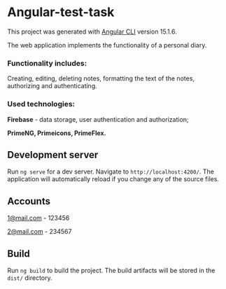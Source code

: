 # Angular-test-task

This project was generated with [Angular CLI](https://github.com/angular/angular-cli) version 15.1.6.

The web application implements the functionality of a personal diary.

### Functionality includes:

Creating, editing, deleting notes, formatting the text of the notes, authorizing and authenticating.

### Used technologies:

**Firebase** - data storage, user authentication and authorization;

**PrimeNG, Primeicons, PrimeFlex.**

## Development server

Run `ng serve` for a dev server. Navigate to `http://localhost:4200/`. The application will automatically reload if you change any of the source files.

## Accounts

1@mail.com - 123456

2@mail.com - 234567

## Build

Run `ng build` to build the project. The build artifacts will be stored in the `dist/` directory.
